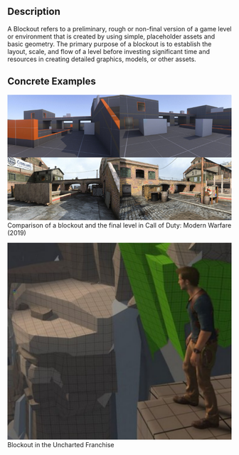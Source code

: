 

## Description

A Blockout refers to a preliminary, rough or non-final version of a game level or environment that is created by using simple, placeholder assets and basic geometry. The primary purpose of a blockout is to establish the layout, scale, and flow of a level before investing significant time and resources in creating detailed graphics, models, or other assets.

## Concrete Examples

![](assets/blockoutmodernwarfare.png)
Comparison of a blockout and the final level in Call of Duty: Modern Warfare (2019)


![](Assets/BlockoutUncharted.png)
Blockout in the Uncharted Franchise